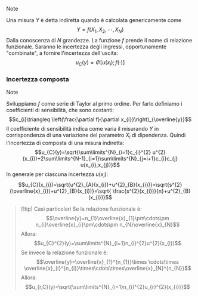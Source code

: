 >[!note]
>Una misura $Y$ è detta indiretta quando è calcolata genericamente come $$Y=f(X_{1},X_{2},\cdots,X_{N})$$
>Dalla conoscenza di $N$ grandezze. La funzione $f$ prende il nome di relazione funzionale. Saranno le incertezza degli ingressi, opportunamente "combinate", a fornire l'incertezza dell'uscita: $$u_{C}(y)=\Phi[u(x_{i});f(\cdot)]$$

### Incertezza composta
>[!note]
>Sviluppiamo $f$ come serie di Taylor al primo ordine. Per farlo definiamo i coefficienti di sensibilità, che sono costanti: $$c_{i}\triangleq \left(\frac{\partial f}{\partial x_{i}}\right)_{\overline{y}}$$
>Il coefficiente di sensibilità indica come varia il misurando $Y$ in corrispondenza di una variazione del parametro $X_{i}$ di dipendenza. Quindi l'incertezza di composta di una misura indiretta: $$u_{C}(y)=\sqrt{\sum\limits^{N}_{i=1}c_{i}^{2} u^{2}(x_{i})+2\sum\limits^{N-1}_{i=1}\sum\limits^{N}_{j=i+1}c_{i}c_{j} u(x_{i},x_{j})}$$
>In generale per ciascuna incertezza $u(x_{i})$: $$u_{C}(x_{i})=\sqrt{u^{2}_{A}(x_{i})+u^{2}_{B}(x_{i})}=\sqrt{s^{2}(\overline{x}_{i})+u^{2}_{B}(x_{i})}=\sqrt{ \frac{s^{2}(x_{i})}{n}+u^{2}_{B}(x_{i})}$$

>[!tip] Casi particolari
>Se la relazione funzionale è: $$\overline{y}=n_{1}\overline{x}_{1}\pm\cdots\pm n_{i}\overline{x}_{i}\pm\cdots\pm n_{N}\overline{x}_{N}$$
>Allora: $$u_{C}^{2}(y)=\sum\limits^{N}_{i=1}n_{i}^{2}u^{2}(x_{i})$$
>Se invece la relazione funzionale è: $$\overline{y}=\overline{x}_{1}^{n_{1}}\times \cdots\times \overline{x}_{i}^{n_{i}}\times\cdots\times\overline{x}_{N}^{n_{N}}$$
>Allora: $$u_{r,C}(y)=\sqrt{\sum\limits^{N}_{i=1}n_{i}^{2}u_{r}^{2}(x_{i})}$$

